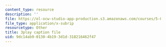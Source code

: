 ```yaml
---
content_type: resource
description: ''
file: https://ol-ocw-studio-app-production.s3.amazonaws.com/courses/5-08j-biological-chemistry-ii-spring-2016/9dc14ab901304b193d1d318216462f47_PgMAfWpOuf0.srt
file_type: application/x-subrip
resourcetype: Other
title: 3play caption file
uid: 9dc14ab9-0130-4b19-3d1d-318216462f47
---
```

